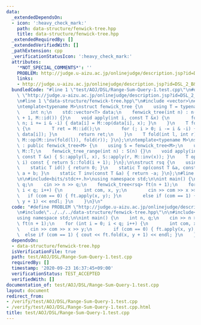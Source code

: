 ```yaml
---
data:
  _extendedDependsOn:
  - icon: ':heavy_check_mark:'
    path: data-structure/fenwick-tree.hpp
    title: data-structure/fenwick-tree.hpp
  _extendedRequiredBy: []
  _extendedVerifiedWith: []
  _pathExtension: cpp
  _verificationStatusIcon: ':heavy_check_mark:'
  attributes:
    '*NOT_SPECIAL_COMMENTS*': ''
    PROBLEM: http://judge.u-aizu.ac.jp/onlinejudge/description.jsp?id=DSL_2_B&lang=ja
    links:
    - http://judge.u-aizu.ac.jp/onlinejudge/description.jsp?id=DSL_2_B&lang=ja
  bundledCode: "#line 1 \"test/AOJ/DSL/Range-Sum-Query-1.test.cpp\"\n#define PROBLEM\
    \ \"http://judge.u-aizu.ac.jp/onlinejudge/description.jsp?id=DSL_2_B&lang=ja\"\
    \n#line 1 \"data-structure/fenwick-tree.hpp\"\n#include <vector>\n#include <cassert>\n\
    \ntemplate<typename M>\nstruct fenwick_tree {\n    using T = typename M::T;\n\
    \    int n;\n    std::vector<T> data;\n    fenwick_tree(int n) : n(n), data(n\
    \ + 1, M::id()) {}\n    void apply(int i, const T &x) {\n        for (i++; i <=\
    \ n; i += i & -i) { data[i] = M::op(data[i], x); }\n    }\n    T fold(int i) const\
    \ {\n        T ret = M::id();\n        for (; i > 0; i -= i & -i) { ret = M::op(ret,\
    \ data[i]); }\n        return ret;\n    }\n    T fold(int l, int r) const { return\
    \ M::op(M::inv(fold(l)), fold(r)); }\n};\n\ntemplate<typename M>\nstruct fenwick_tree_range\
    \ : public fenwick_tree<M> {\n    using S = fenwick_tree<M>;\n    using T = typename\
    \ M::T;\n    fenwick_tree_range(int n) : S(n) {}\n    void apply(int l, int r,\
    \ const T &x) { S::apply(l, x), S::apply(r, M::inv(x)); }\n    T operator[](int\
    \ i) const { return S::fold(i + 1); }\n};\n\nstruct rsq {\n    using T = int;\n\
    \    static T id() { return 0; }\n    static T op(const T &a, const T &b) { return\
    \ a + b; }\n    static T inv(const T &a) { return -a; }\n};\n#line 3 \"test/AOJ/DSL/Range-Sum-Query-1.test.cpp\"\
    \n\n#include<bits/stdc++.h>\nusing namespace std;\n\nint main() {\n    int n,\
    \ q;\n    cin >> n >> q;\n    fenwick_tree<rsq> ft(n + 1);\n    for (int i = 0;\
    \ i < q; i++) {\n        int com, x, y;\n        cin >> com >> x >> y;\n     \
    \   if (com == 0) { ft.apply(x, y); }\n        else if (com == 1) { cout << ft.fold(x,\
    \ y + 1) << endl; }\n    }\n}\n"
  code: "#define PROBLEM \"http://judge.u-aizu.ac.jp/onlinejudge/description.jsp?id=DSL_2_B&lang=ja\"\
    \n#include\"../../../data-structure/fenwick-tree.hpp\"\n\n#include<bits/stdc++.h>\n\
    using namespace std;\n\nint main() {\n    int n, q;\n    cin >> n >> q;\n    fenwick_tree<rsq>\
    \ ft(n + 1);\n    for (int i = 0; i < q; i++) {\n        int com, x, y;\n    \
    \    cin >> com >> x >> y;\n        if (com == 0) { ft.apply(x, y); }\n      \
    \  else if (com == 1) { cout << ft.fold(x, y + 1) << endl; }\n    }\n}"
  dependsOn:
  - data-structure/fenwick-tree.hpp
  isVerificationFile: true
  path: test/AOJ/DSL/Range-Sum-Query-1.test.cpp
  requiredBy: []
  timestamp: '2020-09-23 16:37:45+09:00'
  verificationStatus: TEST_ACCEPTED
  verifiedWith: []
documentation_of: test/AOJ/DSL/Range-Sum-Query-1.test.cpp
layout: document
redirect_from:
- /verify/test/AOJ/DSL/Range-Sum-Query-1.test.cpp
- /verify/test/AOJ/DSL/Range-Sum-Query-1.test.cpp.html
title: test/AOJ/DSL/Range-Sum-Query-1.test.cpp
---
```

